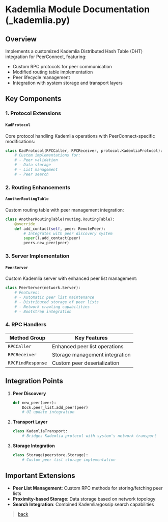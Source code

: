 # Kademlia Module Documentation (_kademlia.py)

## Overview

Implements a customized Kademlia Distributed Hash Table (DHT) integration for PeerConnect, featuring:

- Custom RPC protocols for peer communication
- Modified routing table implementation
- Peer lifecycle management
- Integration with system storage and transport layers

## Key Components

### 1. Protocol Extensions

#### `KadProtocol`

Core protocol handling Kademlia operations with PeerConnect-specific modifications:

```python
class KadProtocol(RPCCaller, RPCReceiver, protocol.KademliaProtocol):
    # Custom implementations for:
    # - Peer validation
    # - Data storage
    # - List management
    # - Peer search
```

### 2. Routing Enhancements

#### `AnotherRoutingTable`

Custom routing table with peer management integration:

```python
class AnotherRoutingTable(routing.RoutingTable):
    @override
    def add_contact(self, peer: RemotePeer):
        # Integrates with peer discovery system
        super().add_contact(peer)
        peers.new_peer(peer)
```

### 3. Server Implementation

#### `PeerServer`

Custom Kademlia server with enhanced peer list management:

```python
class PeerServer(network.Server):
    # Features:
    # - Automatic peer list maintenance
    # - Distributed storage of peer lists
    # - Network crawling capabilities
    # - Bootstrap integration
```

### 4. RPC Handlers

| Method Group        | Key Features                              |
|---------------------|-------------------------------------------|
| `RPCCaller`         | Enhanced peer list operations             |
| `RPCReceiver`       | Storage management integration            |
| `RPCFindResponse`   | Custom peer deserialization               |

## Integration Points

1. **Peer Discovery**

    ```python
    def new_peer(peer):
        Dock.peer_list.add_peer(peer)
        # UI update integration
    ```

2. **Transport Layer**

    ```python
    class KademliaTransport:
        # Bridges Kademlia protocol with system's network transport
    ```

3. **Storage Integration**

    ```python
    class Storage(peerstore.Storage):
        # Custom peer list storage implementation
    ```

## Important Extensions

- **Peer List Management**: Custom RPC methods for storing/fetching peer lists
- **Proximity-based Storage**: Data storage based on network topology
- **Search Integration**: Combined Kademlia/gossip search capabilities

> [back](/docs/core)
